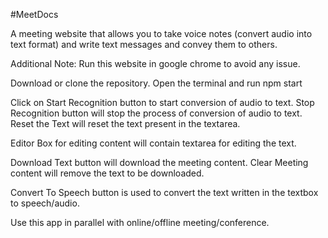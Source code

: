 #MeetDocs


A meeting website that allows you to take voice notes (convert audio into text format) and write text messages and convey them to others.

Additional Note: Run this website in google chrome to avoid any issue.

Download or clone the repository. Open the terminal and run npm start

Click on Start Recognition button to start conversion of audio to text. Stop Recognition button will stop the process of conversion of audio to text. Reset the Text will reset the text present in the textarea.

Editor Box for editing content will contain textarea for editing the text.

Download Text button will download the meeting content. Clear Meeting content will remove the text to be downloaded.

Convert To Speech button is used to convert the text written in the textbox to speech/audio.

Use this app in parallel with online/offline meeting/conference.
